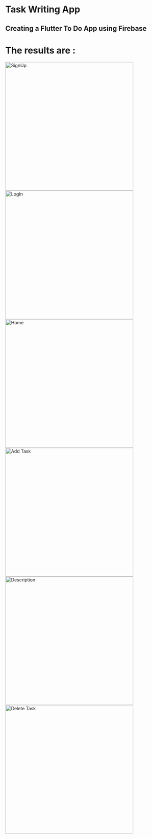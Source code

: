 # Task Writing App

<h2>Creating a Flutter To Do App using Firebase</h2>

<h1>The results are : </h1>

<img width="401" alt="SignUp" src="https://github.com/itsnehabhagat05/Task_WritingApp/assets/127725526/5c6d6b16-d9b6-4ed8-aeb3-054cef348c26">
<img width="401" alt="LogIn" src="https://github.com/itsnehabhagat05/Task_WritingApp/assets/127725526/1cc93696-4d61-40e6-b4d9-ab633d795b8d">
<img width="401" alt="Home" src="https://github.com/itsnehabhagat05/Task_WritingApp/assets/127725526/1705ffac-6ce8-424f-8350-39538eeb16ba">
<img width="401" alt="Add Task" src="https://github.com/itsnehabhagat05/Task_WritingApp/assets/127725526/33ac4ba6-9ac3-43e9-aa8f-c072835a73de">
<img width="401" alt="Description" src="https://github.com/itsnehabhagat05/Task_WritingApp/assets/127725526/cb01e0e6-8208-4c52-b94e-50c2d9e21863">
<img width="401" alt="Delete Task" src="https://github.com/itsnehabhagat05/Task_WritingApp/assets/127725526/837b93da-a2fd-4764-af2a-8d0f827d1425">
